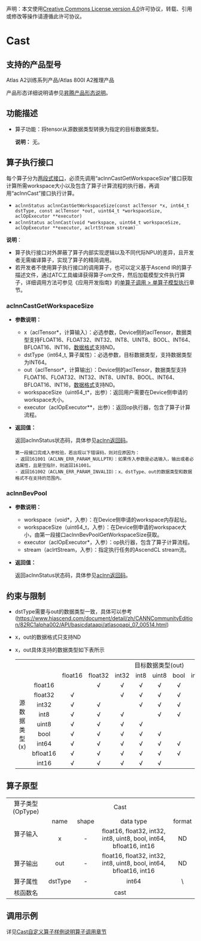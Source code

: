 声明：本文使用[Creative Commons License version 4.0](https://creativecommons.org/licenses/by/4.0/legalcode)许可协议，转载、引用或修改等操作请遵循此许可协议。

# Cast

## 支持的产品型号

Atlas A2训练系列产品/Atlas 800I A2推理产品

产品形态详细说明请参见[昇腾产品形态说明](https://www.hiascend.com/document/redirect/CannCommunityProductForm)。

## 功能描述

- 算子功能：将tensor从源数据类型转换为指定的目标数据类型。

  **说明：**
  无。

## 算子执行接口

每个算子分为[两段式接口](common/两段式接口.md)，必须先调用“aclnnCastGetWorkspaceSize”接口获取计算所需workspace大小以及包含了算子计算流程的执行器，再调用“aclnnCast”接口执行计算。

* `aclnnStatus aclnnCastGetWorkspaceSize(const aclTensor *x, int64_t dstType, const aclTensor *out, uint64_t *workspaceSize, aclOpExecutor **executor)`
* `aclnnStatus aclnnCast(void *workspace, uint64_t workspaceSize, aclOpExecutor **executor, aclrtStream stream)`

**说明**：

- 算子执行接口对外屏蔽了算子内部实现逻辑以及不同代际NPU的差异，且开发者无需编译算子，实现了算子的精简调用。
- 若开发者不使用算子执行接口的调用算子，也可以定义基于Ascend IR的算子描述文件，通过ATC工具编译获得算子om文件，然后加载模型文件执行算子，详细调用方法可参见《应用开发指南》的[单算子调用 > 单算子模型执行](https://hiascend.com/document/redirect/CannCommunityCppOpcall)章节。

### aclnnCastGetWorkspaceSize

- **参数说明：**
  
  - x（aclTensor\*，计算输入）：必选参数，Device侧的aclTensor，数据类型支持FLOAT16、FLOAT32、INT32、INT8、UINT8、BOOL、INT64、BFLOAT16、INT16，[数据格式](https://www.hiascend.com/document/detail/zh/CANNCommunityEdition/800alpha003/apiref/aolapi/context/common/%E6%95%B0%E6%8D%AE%E6%A0%BC%E5%BC%8F.md)支持ND。
  - dstType（int64_t, 算子属性）：必选参数，目标数据类型，支持数据类型为INT64。
  - out（aclTensor\*，计算输出）：Device侧的aclTensor，数据类型支持FLOAT16、FLOAT32、INT32、INT8、UINT8、BOOL、INT64、BFLOAT16、INT16，[数据格式](https://www.hiascend.com/document/detail/zh/CANNCommunityEdition/800alpha003/apiref/aolapi/context/common/%E6%95%B0%E6%8D%AE%E6%A0%BC%E5%BC%8F.md)支持ND。
  - workspaceSize（uint64\_t\*，出参）：返回用户需要在Device侧申请的workspace大小。
  - executor（aclOpExecutor\*\*，出参）：返回op执行器，包含了算子计算流程。
- **返回值：**
  
  返回aclnnStatus状态码，具体参见[aclnn返回码](https://www.hiascend.com/document/detail/zh/CANNCommunityEdition/800alpha003/apiref/aolapi/context/common/aclnn%E8%BF%94%E5%9B%9E%E7%A0%81_fuse.md)。
  
  ```
  第一段接口完成入参校验，若出现以下错误码，则对应原因为：
  - 返回161001（ACLNN_ERR_PARAM_NULLPTR）：如果传入参数是必选输入，输出或者必选属性，且是空指针，则返回161001。
  - 返回161002（ACLNN_ERR_PARAM_INVALID）：x、dstType、out的数据类型和数据格式不在支持的范围内。
  ```

### aclnnBevPool

- **参数说明：**
  
  - workspace（void\*，入参）：在Device侧申请的workspace内存起址。
  - workspaceSize（uint64\_t，入参）：在Device侧申请的workspace大小，由第一段接口aclnnBevPoolGetWorkspaceSize获取。
  - executor（aclOpExecutor\*，入参）：op执行器，包含了算子计算流程。
  - stream（aclrtStream，入参）：指定执行任务的AscendCL stream流。
- **返回值：**
  
  返回aclnnStatus状态码，具体参见[aclnn返回码](https://www.hiascend.com/document/detail/zh/CANNCommunityEdition/800alpha003/apiref/aolapi/context/common/aclnn%E8%BF%94%E5%9B%9E%E7%A0%81_fuse.md)。

## 约束与限制

- dstType需要与out的数据类型一致，具体可以参考(https://www.hiascend.com/document/detail/zh/CANNCommunityEdition/82RC1alpha002/API/basicdataapi/atlasopapi_07_00514.html)
- x，out的数据格式只支持ND
- x，out具体支持的数据类型如下表所示

    <table>
    <tr>
    <td></td><td></td><td colspan="9" align="center">目标数据类型(out)</td>
    </tr>
    <tr>
    <td></td><td></td><td align="center">float16</td><td align="center">float32</td><td align="center">int32</td><td align="center">int8</td><td align="center">uint8</td><td align="center">bool</td><td align="center">int64</td><td align="center">bfloat16</td><td align="center">int16</td>
    </tr>
    <tr>
    <td rowspan="9" align="center">源数据类型(x)</td><td align="center">float16</td><td align="center"></td><td align="center">√</td><td align="center">√</td><td align="center">√</td><td align="center">√</td><td align="center">√</td><td align="center"></td><td align="center">√</td><td align="center">√</td>
    </tr>
    <tr>
    <td align="center">float32</td><td align="center">√</td><td align="center"></td><td align="center">√</td><td align="center">√</td><td align="center">√</td><td align="center">√</td><td align="center">√</td><td align="center">√</td><td align="center">√</td>
    </tr>
    <tr>
    <td align="center">int32</td><td align="center">√</td><td align="center">√</td><td align="center"></td><td align="center">√</td><td align="center">√</td><td align="center">√</td><td align="center">√</td><td align="center">√</td><td align="center">√</td>
    </tr>
    <tr>
    <td align="center">int8</td><td align="center">√</td><td align="center">√</td><td align="center">√</td><td align="center"></td><td align="center">√</td><td align="center">√</td><td align="center">√</td><td align="center">√</td><td align="center">√</td>
    </tr>
    <tr>
    <td align="center">uint8</td><td align="center">√</td><td align="center">√</td><td align="center">√</td><td align="center">√</td><td align="center"></td><td align="center"></td><td align="center">√</td><td align="center">√</td><td align="center">√</td>
    </tr>
    <tr>
    <td align="center">bool</td><td align="center">√</td><td align="center">√</td><td align="center">√</td><td align="center">√</td><td align="center">√</td><td align="center"></td><td align="center">√</td><td align="center">√</td><td align="center"></td>
    </tr>
    <tr>
    <td align="center">int64</td><td align="center">√</td><td align="center">√</td><td align="center">√</td><td align="center">√</td><td align="center">√</td><td align="center">√</td><td align="center"></td><td align="center">√</td><td align="center">√</td>
    </tr>
    <tr>
    <td align="center">bfloat16</td><td align="center">√</td><td align="center">√</td><td align="center">√</td><td align="center">√</td><td align="center">√</td><td align="center">√</td><td align="center"></td><td align="center"></td><td align="center"></td>
    </tr>
    <tr>
    <td align="center">int16</td><td align="center">√</td><td align="center">√</td><td align="center">√</td><td align="center">√</td><td align="center">√</td><td align="center"></td><td align="center">√</td><td align="center"></td><td align="center"></td>
    </tr>
    </table>


## 算子原型

<table>
<tr><td rowspan="1" align="center">算子类型(OpType)</td><td colspan="4" align="center">Cast</td></tr>
<tr><td rowspan="2" align="center">算子输入</td><td align="center">name</td><td align="center">shape</td><td align="center">data type</td><td align="center">format</td></tr>
<tr><td align="center">x</td><td align="center">-</td><td align="center">float16, float32, int32, int8, uint8, bool, int64, bfloat16, int16</td><td align="center">ND</td></tr>
<tr><td rowspan="1" align="center">算子输出</td><td align="center">out</td><td align="center">-</td><td align="center">float16, float32, int32, int8, uint8, bool, int64, bfloat16, int16</td><td align="center">ND</td></tr>
<tr><td rowspan="1" align="center">算子属性</td><td align="center">dstType</td><td align="center">-</td><td align="center">int64</td><td align="center">\</td></tr>
<tr><td rowspan="1" align="center">核函数名</td><td colspan="4" align="center">cast</td></td></tr>
</table>

## 调用示例

详见[Cast自定义算子样例说明算子调用章节](../README.md#算子调用)
